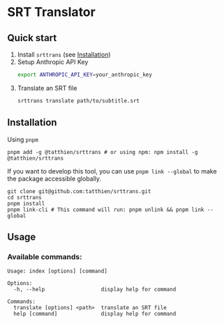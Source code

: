 # SRT Translator

## Quick start

1. Install `srttrans` (see [Installation](#Installation))
2. Setup Anthropic API Key
    ```bash
    export ANTHROPIC_API_KEY=your_anthropic_key
    ```
3. Translate an SRT file
    ```bash
    srttrans translate path/to/subtitle.srt
    ```
    
## Installation

Using `pnpm`

```
pnpm add -g @tatthien/srttrans # or using npm: npm install -g @tatthien/srttrans
```

If you want to develop this tool, you can use `pnpm link --global` to make the package accessible globally.

```
git clone git@github.com:tatthien/srttrans.git
cd srttrans
pnpm install
pnpm link-cli # This command will run: pnpm unlink && pnpm link --global
```

## Usage

### Available commands:

```
Usage: index [options] [command]

Options:
  -h, --help                  display help for command

Commands:
  translate [options] <path>  translate an SRT file
  help [command]              display help for command
```
